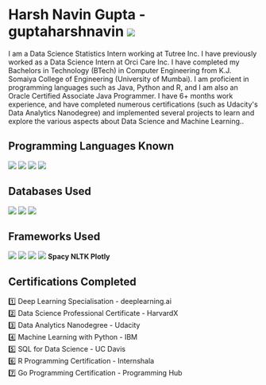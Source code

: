 # Harsh Navin Gupta - guptaharshnavin  [<img src="https://img.shields.io/badge/linkedin-%230077B5.svg?&style=for-the-badge&logo=linkedin&logoColor=white" />](www.linkedin.com/in/harsh-n-gupta)
I am a Data Science Statistics Intern working at Tutree Inc. I have previously worked as a Data Science Intern at Orci Care Inc. I have completed my Bachelors in Technology (BTech) in Computer Engineering from K.J. Somaiya College of Engineering (University of Mumbai). I am proficient in programming languages such as Java, Python and R, and I am also an Oracle Certified Associate Java Programmer. I have 6+ months work experience, and have completed numerous certifications (such as Udacity's Data Analytics Nanodegree) and implemented several projects to learn and explore the various aspects about Data Science and Machine Learning..

## Programming Languages Known
<img src="https://img.shields.io/badge/python%20-%2314354C.svg?&style=for-the-badge&logo=python&logoColor=white"/> <img src="https://img.shields.io/badge/r-%23276DC3.svg?&style=for-the-badge&logo=r&logoColor=white" /> <img src="https://img.shields.io/badge/java-%23ED8B00.svg?&style=for-the-badge&logo=java&logoColor=white" /> <img src="https://img.shields.io/badge/go-%2300ADD8.svg?&style=for-the-badge&logo=go&logoColor=white" /> 

## Databases Used
<img src="https://img.shields.io/badge/mysql-%2300f.svg?&style=for-the-badge&logo=mysql&logoColor=white" /> <img src="https://img.shields.io/badge/postgres-%23316192.svg?&style=for-the-badge&logo=postgresql&logoColor=white" /> <img src="https://img.shields.io/badge/sqlite-%2307405e.svg?&style=for-the-badge&logo=sqlite&logoColor=white" />

## Frameworks Used
<img src="https://img.shields.io/badge/Keras%20-%23D00000.svg?&style=for-the-badge&logo=Keras&logoColor=white"/> <img src="https://img.shields.io/badge/TensorFlow%20-%23FF6F00.svg?&style=for-the-badge&logo=TensorFlow&logoColor=white" /> <img src="https://img.shields.io/badge/pandas%20-%23150458.svg?&style=for-the-badge&logo=pandas&logoColor=white" /> <img src="https://img.shields.io/badge/flask%20-%23000.svg?&style=for-the-badge&logo=flask&logoColor=white"/> **Spacy NLTK Plotly**

## Certifications Completed
:one: Deep Learning Specialisation - deeplearning.ai<br>
:two: Data Science Professional Certificate - HarvardX<br>
:three: Data Analytics Nanodegree - Udacity<br>
:four: Machine Learning with Python - IBM<br>
:five: SQL for Data Science - UC Davis<br>
:six: R Programming Certification - Internshala<br>
:seven: Go Programming Certification - Programming Hub
